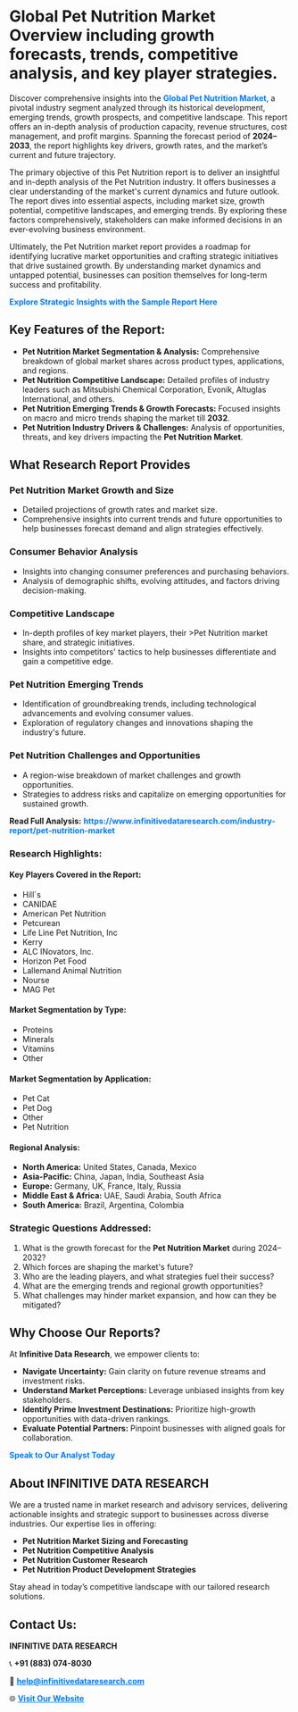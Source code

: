 <h1>Global Pet Nutrition Market Overview including growth forecasts, trends, competitive analysis, and key player strategies.</h1>
<p>
Discover comprehensive insights into the 
<a href="https://www.infinitivedataresearch.com/industry-report/pet-nutrition-market" rel="dofollow" style="color: #007BFF; text-decoration: none;"><strong>Global Pet Nutrition Market</strong></a>, a pivotal industry segment analyzed through its historical development, emerging trends, growth prospects, and competitive landscape. This report offers an in-depth analysis of production capacity, revenue structures, cost management, and profit margins. Spanning the forecast period of <strong>2024–2033</strong>, the report highlights key drivers, growth rates, and the market’s current and future trajectory.
</p>
<p>
The primary objective of this Pet Nutrition report is to deliver an insightful and in-depth analysis of the Pet Nutrition industry. It offers businesses a clear understanding of the market's current dynamics and future outlook. The report dives into essential aspects, including market size, growth potential, competitive landscapes, and emerging trends. By exploring these factors comprehensively, stakeholders can make informed decisions in an ever-evolving business environment.
</p>
<p>
Ultimately, the Pet Nutrition market report provides a roadmap for identifying lucrative market opportunities and crafting strategic initiatives that drive sustained growth. By understanding market dynamics and untapped potential, businesses can position themselves for long-term success and profitability.
</p>
<p>
<a href="https://www.infinitivedataresearch.com/request-sample/reportId=107533" style="color: #007BFF; text-decoration: none;"><strong>Explore Strategic Insights with the Sample Report Here</strong></a>
</p>

<h2>Key Features of the Report:</h2>
<ul>
<li><strong>Pet Nutrition Market Segmentation & Analysis:</strong> Comprehensive breakdown of global market shares across product types, applications, and regions.</li>
<li><strong>Pet Nutrition Competitive Landscape:</strong> Detailed profiles of industry leaders such as Mitsubishi Chemical Corporation, Evonik, Altuglas International, and others.</li>
<li><strong>Pet Nutrition Emerging Trends & Growth Forecasts:</strong> Focused insights on macro and micro trends shaping the market till <strong>2032</strong>.</li>
<li><strong>Pet Nutrition Industry Drivers & Challenges:</strong> Analysis of opportunities, threats, and key drivers impacting the <strong>Pet Nutrition Market</strong>.</li>
</ul>

<h2>What Research Report Provides</h2>
<h3>Pet Nutrition Market Growth and Size</h3>
<ul>
<li>Detailed projections of growth rates and market size.</li>
<li>Comprehensive insights into current trends and future opportunities to help businesses forecast demand and align strategies effectively.</li>
</ul>

<h3>Consumer Behavior Analysis</h3>
<ul>
<li>Insights into changing consumer preferences and purchasing behaviors.</li>
<li>Analysis of demographic shifts, evolving attitudes, and factors driving decision-making.</li>
</ul>

<h3>Competitive Landscape</h3>
<ul>
<li>In-depth profiles of key market players, their >Pet Nutrition market share, and strategic initiatives.</li>
<li>Insights into competitors' tactics to help businesses differentiate and gain a competitive edge.</li>
</ul>

<h3>Pet Nutrition Emerging Trends</h3>
<ul>
<li>Identification of groundbreaking trends, including technological advancements and evolving consumer values.</li>
<li>Exploration of regulatory changes and innovations shaping the industry's future.</li>
</ul>

<h3>Pet Nutrition Challenges and Opportunities</h3>
<ul>
<li>A region-wise breakdown of market challenges and growth opportunities.</li>
<li>Strategies to address risks and capitalize on emerging opportunities for sustained growth.</li>
</ul>
<p><strong>Read Full Analysis:</strong> <a href="https://www.infinitivedataresearch.com/industry-report/pet-nutrition-market" rel="dofollow" style="color: #007BFF; text-decoration: none;"><strong>https://www.infinitivedataresearch.com/industry-report/pet-nutrition-market</strong></a></p>
<h3>Research Highlights:</h3>
<h4>Key Players Covered in the Report:</h4>
<ul><li>Hill`s</li><li>CANIDAE</li><li>American Pet Nutrition</li><li>Petcurean</li><li>Life Line Pet Nutrition, Inc</li><li>Kerry</li><li>ALC INovators, Inc.</li><li>Horizon Pet Food</li><li>Lallemand Animal Nutrition</li><li>Nourse</li><li>MAG Pet</li></ul>
<h4>Market Segmentation by Type:</h4>
<ul><li>Proteins</li><li>Minerals</li><li>Vitamins</li><li>Other</li></ul>
<h4>Market Segmentation by Application:</h4>
<ul><li>Pet Cat</li><li>Pet Dog</li><li>Other</li><li>Pet Nutrition</li></ul>

<h4>Regional Analysis:</h4>
<ul>
<li><strong>North America:</strong> United States, Canada, Mexico</li>
<li><strong>Asia-Pacific:</strong> China, Japan, India, Southeast Asia</li>
<li><strong>Europe:</strong> Germany, UK, France, Italy, Russia</li>
<li><strong>Middle East & Africa:</strong> UAE, Saudi Arabia, South Africa</li>
<li><strong>South America:</strong> Brazil, Argentina, Colombia</li>
</ul>

<h3>Strategic Questions Addressed:</h3>
<ol>
<li>What is the growth forecast for the <strong>Pet Nutrition Market</strong> during 2024–2032?</li>
<li>Which forces are shaping the market's future?</li>
<li>Who are the leading players, and what strategies fuel their success?</li>
<li>What are the emerging trends and regional growth opportunities?</li>
<li>What challenges may hinder market expansion, and how can they be mitigated?</li>
</ol>

<h2>Why Choose Our Reports?</h2>
<p>At <strong>Infinitive Data Research</strong>, we empower clients to:</p>
<ul>
<li><strong>Navigate Uncertainty:</strong> Gain clarity on future revenue streams and investment risks.</li>
<li><strong>Understand Market Perceptions:</strong> Leverage unbiased insights from key stakeholders.</li>
<li><strong>Identify Prime Investment Destinations:</strong> Prioritize high-growth opportunities with data-driven rankings.</li>
<li><strong>Evaluate Potential Partners:</strong> Pinpoint businesses with aligned goals for collaboration.</li>
</ul>
<p><a href="https://www.infinitivedataresearch.com/industry-report/pet-nutrition-market" rel="dofollow" style="color: #007BFF; text-decoration: none;"><strong>Speak to Our Analyst Today</strong></a></p>

<h2>About INFINITIVE DATA RESEARCH</h2>
<p>We are a trusted name in market research and advisory services, delivering actionable insights and strategic support to businesses across diverse industries. Our expertise lies in offering:</p>
<ul>
<li><strong>Pet Nutrition Market Sizing and Forecasting</strong></li>
<li><strong>Pet Nutrition Competitive Analysis</strong></li>
<li><strong>Pet Nutrition Customer Research</strong></li>
<li><strong>Pet Nutrition Product Development Strategies</strong></li>
</ul>
<p>Stay ahead in today’s competitive landscape with our tailored research solutions.</p>

<h2>Contact Us:</h2>
<p><strong>INFINITIVE DATA RESEARCH</strong></p>
<p>📞 <strong>+91 (883) 074-8030</strong></p>
<p>📧 <strong><a href="mailto:help@infinitivedataresearch.com" style="color: #007BFF;">help@infinitivedataresearch.com</a></strong></p>
<p>🌐 <strong><a href="https://www.infinitivedataresearch.com" rel="dofollow" style="color: #007BFF;">Visit Our Website</a></strong></p>